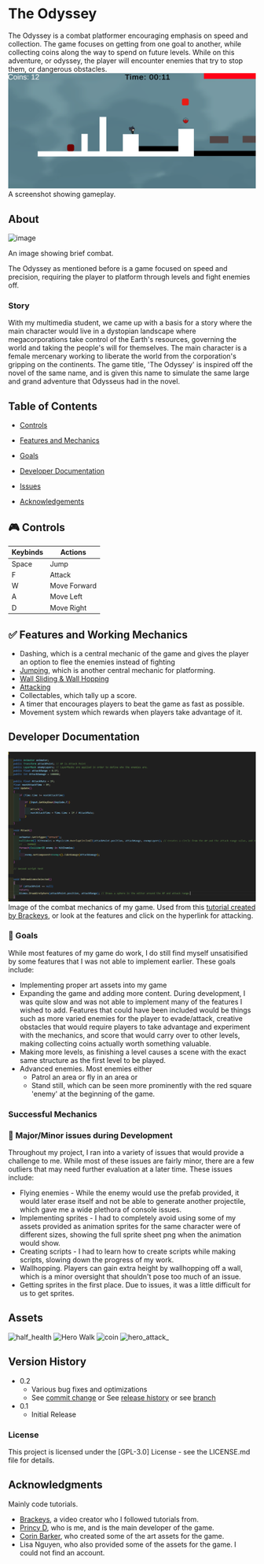# The Odyssey 
The Odyssey is a combat platformer encouraging emphasis on speed and collection. The game focuses on getting from one goal to another, while collecting coins along the way to spend on future levels. While on this adventure, or odyssey, the player will encounter enemies that try to stop them, or dangerous obstacles. 
![A screenshot from the game.](GameScreenshot.png)
A screenshot showing gameplay.
## About

<img width="309" height="224" alt="image" src="https://github.com/user-attachments/assets/a3b5c439-adca-4f51-ae33-810ed5bcb50f" />

An image showing brief combat.

The Odyssey as mentioned before is a game focused on speed and precision, requiring the player to platform through levels and fight enemies off. 



### Story
With my multimedia student, we came up with a basis for a story where the main character would live in a dystopian landscape where megacorporations take control of the Earth's resources, governing the world and taking the people's will for themselves. The main character is a female mercenary working to liberate the world from the corporation's gripping on the continents. The game title, 'The Odyssey' is inspired off the novel of the same name, and is given this name to simulate the same large and grand adventure that Odysseus had in the novel.
## Table of Contents <a name="my-custom-anchor-point"></a>
- [Controls](#controls)

- [Features and Mechanics](#features) 

- [Goals](#goals)

- [Developer Documentation](#dev)

- [Issues](#issues)

- [Acknowledgements](#credits)
## :video_game: Controls <a name="controls"></a>
| Keybinds  | Actions |
| ------------- | ------------- |
| Space  | Jump  |
| F | Attack  |
| W | Move Forward |
| A | Move Left |
| D | Move Right |
## :white_check_mark: Features and Working Mechanics <a name="features"></a>
- Dashing, which is a central mechanic of the game and gives the player an option to flee the enemies instead of fighting
- [Jumping](https://www.youtube.com/watch?v=K1xZ-rycYY8), which is another central mechanic for platforming.
- [Wall Sliding & Wall Hopping](https://www.youtube.com/watch?v=O6VX6Ro7EtA)
- [Attacking](https://www.youtube.com/watch?v=sPiVz1k-fEs)
- Collectables, which tally up a score.
- A timer that encourages players to beat the game as fast as possible.
- Movement system which rewards when players take advantage of it.

## Developer Documentation <a name="dev"></a>
![Screenshot of my code, showcasing the combat mechanics of this game.](CombatCode.PNG)
Image of the combat mechanics of my game. Used from this [tutorial created by Brackeys,](https://www.youtube.com/watch?v=sPiVz1k-fEs) or look at the features and click on the hyperlink for attacking.


### :dart: Goals <a name="goals"></a>

While most features of my game do work, I do still find myself unsatisified by some features that I was not able to implement earlier. These goals include:
* Implementing proper art assets into my game 
* Expanding the game and adding more content. During development, I was quite slow and was not able to implement many of the features I wished to add. Features that could have been included would be things such as more varied enemies for the player to evade/attack, creative obstacles that would require players to take advantage and experiment with the mechanics, and score that would carry over to other levels, making collecting coins actually worth something valuable.
* Making more levels, as finishing a level causes a scene with the exact same structure as the first level to be played.
* Advanced enemies. Most enemies either
  - Patrol an area or fly in an area or
  - Stand still, which can be seen more prominently with the red square 'enemy' at the beginning of the game. 

### Successful Mechanics 



### :red_circle: Major/Minor issues during Development <a name="issues"></a>

Throughout my project, I ran into a variety of issues that would provide a challenge to me. While most of these issues are fairly minor, there are a few outliers that may need further evaluation at a later time. These issues include:
* Flying enemies - While the enemy would use the prefab provided, it would later erase itself and not be able to generate another projectile, which gave me a wide plethora of console issues.
* Implementing sprites - I had to completely avoid using some of my assets provided as animation sprites for the same character were of different sizes, showing the full sprite sheet png when the animation would show.
* Creating scripts - I had to learn how to create scripts while making scripts, slowing down the progress of my work.
* Wallhopping. Players can gain extra height by wallhopping off a wall, which is a minor oversight that shouldn't pose too much of an issue.
* Getting sprites in the first place. Due to issues, it was a little difficult for us to get sprites. 


## Assets
<img width="96" height="96" alt="half_health" src="https://github.com/user-attachments/assets/06920754-7bec-4a5e-93de-528705168ef5" />

<img width="128" height="128" alt="Hero Walk" src="https://github.com/user-attachments/assets/1cf62cc5-1e5f-4fe5-a2da-9ed669d35ed3" />

<img width="96" height="96" alt="coin" src="https://github.com/user-attachments/assets/daadb13c-57e6-4cb2-ad79-15dac496a322" />




<img width="128" height="448" alt="hero_attack_" src="https://github.com/user-attachments/assets/29e84162-0a15-401d-914b-7ddfb64299f4" />



## Version History

* 0.2
    * Various bug fixes and optimizations
    * See [commit change]() or See [release history]() or see [branch]()
* 0.1
    * Initial Release

### License

This project is licensed under the [GPL-3.0] License - see the LICENSE.md file for details.

## Acknowledgments <a name="credits"></a>

Mainly code tutorials.
- [Brackeys](https://github.com/Brackeys), a video creator who I followed tutorials from.
- [Princy D](https://github.com/Princy-Dumais), who is me, and is the main developer of the game.
- [Corin Barker](https://github.com/Cornbarker91), who created some of the art assets for the game.
- Lisa Nguyen, who also provided some of the assets for the game. I could not find an account.
